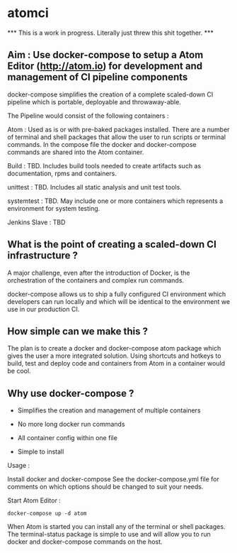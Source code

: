 # atomci

*** This is a work in progress. Literally just threw this shit together. ***

## Aim : Use docker-compose to setup a Atom Editor (http://atom.io) for development and management of CI pipeline components

docker-compose simplifies the creation of a complete scaled-down CI pipeline which is portable, deployable and throwaway-able.  

The Pipeline would consist of the following containers :

Atom : Used as is or with pre-baked packages installed. There are a number of terminal and shell packages that allow the user to run scripts or terminal commands.  In the compose file the docker and docker-compose commands are shared into the Atom container.

Build : TBD.  Includes build tools needed to create artifacts such as documentation, rpms and containers.

unittest  : TBD. Includes all static analysis and unit test tools.

systemtest  : TBD. May include one or more containers which represents a environment for system testing.

Jenkins Slave : TBD

 
## What is the point of creating a scaled-down CI infrastructure ?

A major challenge, even after the introduction of Docker, is the orchestration of the containers and complex run commands.

docker-compose allows us to ship a fully configured CI environment which developers can run locally and which will be identical to the environment we use in our production CI.

## How simple can we make this ?

The plan is to create a docker and docker-compose atom package which gives the user a more integrated solution.  Using shortcuts and hotkeys to build, test and deploy code and containers from Atom in a container would be cool.


## Why use docker-compose ?

- Simplifies the creation and management of multiple containers

- No more long docker run commands

- All container config within one file

- Simple to install

Usage :

Install docker and docker-compose
See the docker-compose.yml file for comments on which options should be changed to suit your needs.

Start Atom Editor :

```
docker-compose up -d atom
```

When Atom is started you can install any of the terminal or shell packages.  The terminal-status package is simple to use and will allow you to run docker and docker-compose commands on the host.
